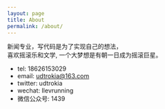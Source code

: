 ```yaml
---
layout: page
title: About
permalink: /about/
---
```


新闻专业，写代码是为了实现自己的想法，  
喜欢摇滚乐和文学, 一个大梦想是有朝一日成为摇滚巨星。  

- tel: 18626153029
- email: udtrokia@163.com
- twitter: udtrokia
- wechat: Ilevrunning
- 微信公众号: 1439  

